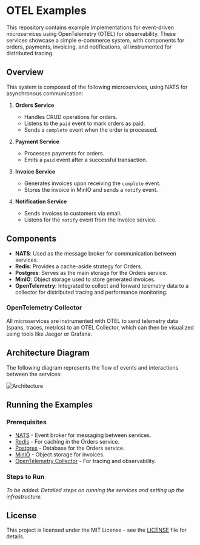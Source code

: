 # OTEL Examples

This repository contains example implementations for event-driven microservices using OpenTelemetry (OTEL) for observability. These services showcase a simple e-commerce system, with components for orders, payments, invoicing, and notifications, all instrumented for distributed tracing.

## Overview

This system is composed of the following microservices, using NATS for asynchronous communication:

1. **Orders Service**
   - Handles CRUD operations for orders.
   - Listens to the `paid` event to mark orders as paid.
   - Sends a `complete` event when the order is processed.

2. **Payment Service**
   - Processes payments for orders.
   - Emits a `paid` event after a successful transaction.

3. **Invoice Service**
   - Generates invoices upon receiving the `complete` event.
   - Stores the invoice in MinIO and sends a `notify` event.

4. **Notification Service**
   - Sends invoices to customers via email.
   - Listens for the `notify` event from the Invoice service.

## Components

- **NATS**: Used as the message broker for communication between services.
- **Redis**: Provides a cache-aside strategy for Orders.
- **Postgres**: Serves as the main storage for the Orders service.
- **MinIO**: Object storage used to store generated invoices.
- **OpenTelemetry**: Integrated to collect and forward telemetry data to a collector for distributed tracing and performance monitoring.

### OpenTelemetry Collector

All microservices are instrumented with OTEL to send telemetry data (spans, traces, metrics) to an OTEL Collector, which can then be visualized using tools like Jaeger or Grafana.

## Architecture Diagram

The following diagram represents the flow of events and interactions between the services:

![Architecture](https://github.com/user-attachments/assets/f37e31bb-2333-47ae-83b9-a8d0131905a0)

## Running the Examples

### Prerequisites

- [NATS](https://nats.io/) - Event broker for messaging between services.
- [Redis](https://redis.io/) - For caching in the Orders service.
- [Postgres](https://www.postgresql.org/) - Database for the Orders service.
- [MinIO](https://min.io/) - Object storage for invoices.
- [OpenTelemetry Collector](https://opentelemetry.io/docs/collector/) - For tracing and observability.
  
### Steps to Run

*To be added: Detailed steps on running the services and setting up the infrastructure.*

## License

This project is licensed under the MIT License - see the [LICENSE](LICENSE) file for details.

